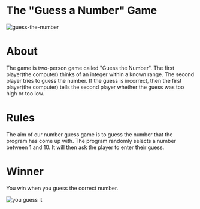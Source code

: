 # The "Guess a Number" Game

![guess-the-number](https://user-images.githubusercontent.com/122818055/214568608-9420bc70-298d-438f-8c6f-a0c90372fe40.png)

# About
The game is two-person game called "Guess the Number". The first player(the computer) thinks of an integer within a known range. The second player tries to guess the number. If the guess is incorrect, then the first player(the computer) tells the second player whether the guess was too high or too low.

# Rules
The aim of our number guess game is to guess the number that the program has come up with. The program randomly selects a number between 1 and 10. It will then ask the player to enter their guess.

# Winner
You win when you guess the correct number.

![you guess it](https://user-images.githubusercontent.com/122818055/214570188-dd6fa1bc-ce6c-4bbc-9794-446f91b19513.png)

